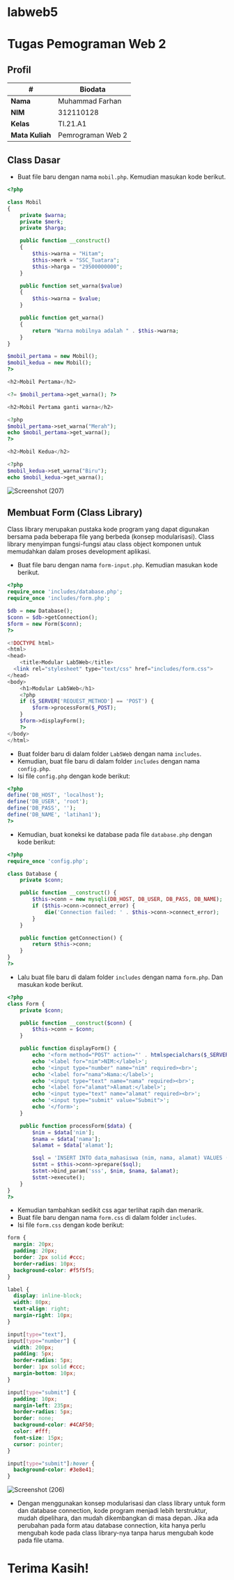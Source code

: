 # labweb5

# Tugas Pemograman Web 2
## Profil
| #               | Biodata           |
| --------------- | ----------------- |
| **Nama**        | Muhammad Farhan   |
| **NIM**         | 312110128         |
| **Kelas**       | TI.21.A1          |
| **Mata Kuliah** | Pemrograman Web 2 |

## Class Dasar
- Buat file baru dengan nama `mobil.php`. Kemudian masukan kode berikut.

```php
<?php

class Mobil
{
    private $warna;
    private $merk;
    private $harga;

    public function __construct()
    {
        $this->warna = "Hitam";
        $this->merk = "SSC_Tuatara";
        $this->harga = "29500000000";
    }

    public function set_warna($value)
    {
        $this->warna = $value;
    }

    public function get_warna()
    {
        return "Warna mobilnya adalah " . $this->warna;
    }
}

$mobil_pertama = new Mobil();
$mobil_kedua = new Mobil();
?>

<h2>Mobil Pertama</h2>

<?= $mobil_pertama->get_warna(); ?>

<h2>Mobil Pertama ganti warna</h2>

<?php
$mobil_pertama->set_warna("Merah");
echo $mobil_pertama->get_warna(); 
?>

<h2>Mobil Kedua</h2>

<?php
$mobil_kedua->set_warna("Biru");
echo $mobil_kedua->get_warna();
```
![Screenshot (207)](https://user-images.githubusercontent.com/92637117/233253797-a0a249dd-2ad0-4cad-ae33-fd385ea6bf2b.png)


## Membuat Form (Class Library)
<p>Class library merupakan pustaka kode program yang dapat digunakan bersama pada beberapa file
yang berbeda (konsep modularisasi). Class library menyimpan fungsi-fungsi atau class object
komponen untuk memudahkan dalam proses development aplikasi.</p>

- Buat file baru dengan nama `form-input.php`. Kemudian masukan kode berikut.

```php
<?php
require_once 'includes/database.php';
require_once 'includes/form.php';

$db = new Database();
$conn = $db->getConnection();
$form = new Form($conn);
?>

<!DOCTYPE html>
<html>
<head>
	<title>Modular Lab5Web</title>
  <link rel="stylesheet" type="text/css" href="includes/form.css">
</head>
<body>
	<h1>Modular Lab5Web</h1>
	<?php
	if ($_SERVER['REQUEST_METHOD'] == 'POST') {
		$form->processForm($_POST);
	}
	$form->displayForm();
	?>
</body>
</html>
```

- Buat folder baru di dalam folder `Lab5Web` dengan nama `includes`.
- Kemudian, buat file baru di dalam folder `includes` dengan nama `config.php`.
- Isi file `config.php` dengan kode berikut:

```php
<?php
define('DB_HOST', 'localhost');
define('DB_USER', 'root');
define('DB_PASS', '');
define('DB_NAME', 'latihan1');
?>
```

- Kemudian, buat koneksi ke database pada file `database.php` dengan kode berikut:

```php
<?php
require_once 'config.php';

class Database {
	private $conn;

	public function __construct() {
		$this->conn = new mysqli(DB_HOST, DB_USER, DB_PASS, DB_NAME);
		if ($this->conn->connect_error) {
			die('Connection failed: ' . $this->conn->connect_error);
		}
	}

	public function getConnection() {
		return $this->conn;
	}
}
?>
```

- Lalu buat file baru di dalam folder `includes` dengan nama `form.php`. Dan masukan kode berikut.

```php
<?php
class Form {
	private $conn;

	public function __construct($conn) {
		$this->conn = $conn;
	}

	public function displayForm() {
		echo '<form method="POST" action="' . htmlspecialchars($_SERVER["PHP_SELF"]) . '">';
		echo '<label for="nim">NIM:</label>';
		echo '<input type="number" name="nim" required><br>';
		echo '<label for="nama">Nama:</label>';
		echo '<input type="text" name="nama" required><br>';
		echo '<label for="alamat">Alamat:</label>';
		echo '<input type="text" name="alamat" required><br>';
		echo '<input type="submit" value="Submit">';
		echo '</form>';
	}

	public function processForm($data) {
		$nim = $data['nim'];
		$nama = $data['nama'];
		$alamat = $data['alamat'];

		$sql = 'INSERT INTO data_mahasiswa (nim, nama, alamat) VALUES (?, ?, ?)';
		$stmt = $this->conn->prepare($sql);
		$stmt->bind_param('sss', $nim, $nama, $alamat);
		$stmt->execute();
	}
}
?>
```

- Kemudian tambahkan sedikit css agar terlihat rapih dan menarik.
- Buat file baru dengan nama `form.css` di dalam folder `includes`.
- Isi file `form.css` dengan kode berikut:

```css
form {
  margin: 20px;
  padding: 20px;
  border: 2px solid #ccc;
  border-radius: 10px;
  background-color: #f5f5f5;
}

label {
  display: inline-block;
  width: 80px;
  text-align: right;
  margin-right: 10px;
}

input[type="text"],
input[type="number"] {
  width: 200px;
  padding: 5px;
  border-radius: 5px;
  border: 1px solid #ccc;
  margin-bottom: 10px;
}

input[type="submit"] {
  padding: 10px;
  margin-left: 235px;
  border-radius: 5px;
  border: none;
  background-color: #4CAF50;
  color: #fff;
  font-size: 15px;
  cursor: pointer;
}

input[type="submit"]:hover {
  background-color: #3e8e41;
}
```
![Screenshot (206)](https://user-images.githubusercontent.com/92637117/233253900-d742eb2f-b758-4510-b04e-0ebf3597a5f3.png)


- Dengan menggunakan konsep modularisasi dan class library untuk form dan database connection, kode program menjadi lebih terstruktur, mudah dipelihara, dan mudah dikembangkan di masa depan. Jika ada perubahan pada form atau database connection, kita hanya perlu mengubah kode pada class library-nya tanpa harus mengubah kode pada file utama.

# Terima Kasih!

